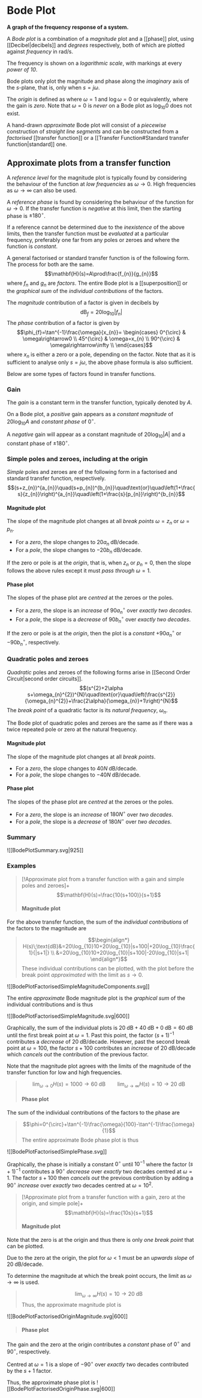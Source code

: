 # Bode Plot
**A graph of the frequency response of a system.**

A *Bode plot* is a combination of a *magnitude* plot and a [[phase]] plot, using [[Decibel|decibels]] and *degrees* respectively, both of which are plotted against *frequency* in $\text{rad/s}$.

The frequency is shown on a *logarithmic scale*, with markings at every *power of 10*.

Bode plots only plot the magnitude and phase along the *imaginary* axis of the $s$-plane, that is, only when $s=j\omega$.

The *origin* is defined as where $\omega=1$ and $\log\omega=0$ or equivalently, where the gain is *zero*. Note that $\omega=0$ is *never* on a Bode plot as $\log_{10} 0$ does not exist.

A hand-drawn *approximate* Bode plot will consist of a *piecewise* construction of *straight line segments* and can be constructed from a *factorised* [[transfer function]] or a [[Transfer Function#Standard transfer function|standard]] one.

## Approximate plots from a transfer function
A *reference level* for the magnitude plot is typically found by considering the behaviour of the function at *low frequencies* as $\omega\rightarrow 0$. High frequencies as $\omega\rightarrow\infty$ can also be used.

A *reference phase* is found by considering the behaviour of the function for $\omega\rightarrow 0$. If the transfer function is *negative* at this limit, then the starting phase is $\pm 180^{\circ}$.

If a reference cannot be determined due to the *inexistence* of the above limits, then the transfer function must be *evaluated* at a particular frequency, preferably one far from any poles or zeroes and where the function is *constant*.

A general factorised or standard transfer function is of the following form. The process for both are the same.
$$\mathbf{H}(s)=A\prod\frac{f_{n}}{g_{n}}$$
where $f_{n}$ and $g_{n}$ are *factors*. The entire Bode plot is a [[superposition]] or the *graphical sum* of the *individual contributions* of the factors.

The *magnitude* contribution of a factor is given in decibels by
$$\text{dB}_{f}=20\log_{10}|f_{n}|$$
The *phase* contribution of a factor is given by
$$\phi_{f}=\tan^{-1}\frac{\omega}{x_{n}}=
\begin{cases}
0^{\circ} & \omega\rightarrow0 \\
45^{\circ} & \omega=x_{n} \\
90^{\circ} & \omega\rightarrow\infty \\
\end{cases}$$
where $x_{n}$ is either a zero or a pole, depending on the factor. Note that as it is sufficient to analyse only $s=j\omega$, the above phase formula is also sufficient.

Below are some types of factors found in transfer functions.

### Gain
The *gain* is a constant term in the transfer function, typically denoted by $A$.

On a Bode plot, a *positive* gain appears as a *constant magnitude* of $20\log_{10}A$ and 
*constant phase* of $0^{\circ}$.

A *negative* gain will appear as a constant magnitude of $20\log_{10}|A|$ and a constant phase of $\pm180^{\circ}$.

### Simple poles and zeroes, including at the origin
*Simple* poles and zeroes are of the following form in a factorised and standard transfer function, respectively.
$$(s+z_{n})^{a_{n}}\quad(s+p_{n})^{b_{n}}\quad\text{or}\quad\left(1+\frac{s}{z_{n}}\right)^{a_{n}}\quad\left(1+\frac{s}{p_{n}}\right)^{b_{n}}$$
#### Magnitude plot
The slope of the magnitude plot changes at all *break points* $\omega=z_{n}$ or $\omega=p_{n}$.
- For a *zero*, the slope changes to $20a_{n}\;\text{dB/decade}$.
- For a *pole*, the slope changes to $-20b_{n}\;\text{dB/decade}$.

If the zero or pole is at the *origin*, that is, when $z_{n}$ or $p_{n}=0$, then the slope follows the above rules except it must *pass through* $\omega=1$.

#### Phase plot
The slopes of the phase plot are *centred* at the zeroes or the poles.
- For a *zero*, the slope is an *increase* of ${90a_{n}}^{\circ}$ over *exactly two decades*.
- For a *pole*, the slope is a *decrease* of ${90b_{n}}^{\circ}$ over *exactly two decades*.

If the zero or pole is at the *origin*, then the plot is a *constant* $+{90a_{n}}^{\circ}$ or $-{90b_{n}}^{\circ}$, respectively.

### Quadratic poles and zeroes
*Quadratic* poles and zeroes of the following forms arise in [[Second Order Circuit|second order circuits]].
$$(s^{2}+2\alpha s+\omega_{n}^{2})^{N}\quad\text{or}\quad\left(\frac{s^{2}}{\omega_{n}^{2}}+\frac{2\alpha}{\omega_{n}}+1\right)^{N}$$
The *break point* of a quadratic factor is its *natural frequency*, $\omega_{n}$.

The Bode plot of quadratic poles and zeroes are the same as if there was a twice repeated pole or zero at the natural frequency.

#### Magnitude plot
The slope of the magnitude plot changes at all *break points*.
- For a *zero*, the slope changes to $40N\;\text{dB/decade}$.
- For a *pole*, the slope changes to $-40N\;\text{dB/decade}$. 

#### Phase plot
The slopes of the phase plot are *centred* at the zeroes or the poles.
- For a *zero*, the slope is an *increase* of $180N^{\circ}$ over *two decades*.
- For a *pole*, the slope is a *decrease* of $180N^{\circ}$ over *two decades*.

### Summary
![[BodePlotSummary.svg|925]]

### Examples
> [!Approximate plot from a transfer function with a gain and simple poles and zeroes]+
> $$\mathbf{H}(s)=\frac{10(s+100)}{s+1}$$
> #### Magnitude plot
For the above transfer function, the sum of the *individual contributions* of the factors to the magnitude are
> $$\begin{align*}
H(s)\;\text{dB}&=20\log_{10}10+20\log_{10}|s+100|+20\log_{10}\frac{1}{|s+1|} \\
&=20\log_{10}10+20\log_{10}|s+100|-20\log_{10}|s+1|
\end{align*}$$
These individual contributions can be plotted, with the plot before the break point *approximated* with the limit as $s\rightarrow 0$.
> 
![[BodePlotFactorisedSimpleMagnitudeComponents.svg]]
>
The entire *approximate* Bode magnitude plot is the *graphical sum* of the individual contributions and is thus
>
![[BodePlotFactorisedSimpleMagnitude.svg|600]]
> 
Graphically, the sum of the individual plots is $20\;\text{dB}+40\;\text{dB}+0\;\text{dB}=60\;\text{dB}$ until the first break point at $\omega=1$. Past this point, the factor $(s+1)^{-1}$ contributes a *decrease* of $20\;\text{dB/decade}$. However, past the second break point at $\omega=100$, the factor $s+100$ contributes an *increase* of $20\;\text{dB/decade}$ which *cancels out* the contribution of the previous factor.
> 
Note that the magnitude plot agrees with the limits of the magnitude of the transfer function for low and high frequencies.
>$$\lim_{\omega\rightarrow0}H(s)=1000\rightarrow60\;\text{dB}\qquad\lim_{\omega\rightarrow\infty}H(s)=10\rightarrow20\;\text{dB}$$
> #### Phase plot
The sum of the individual contributions of the factors to the phase are
> $$\phi=0^{\circ}+\tan^{-1}\frac{\omega}{100}-\tan^{-1}\frac{\omega}{1}$$
The entire approximate Bode phase plot is thus
> 
![[BodePlotFactorisedSimplePhase.svg]]
>
Graphically, the phase is initially a constant $0^{\circ}$ until $10^{-1}$ where the factor $(s+1)^{-1}$ contributes a $90^{\circ}$ *decrease* over *exactly* two decades centred at $\omega=1$. The factor $s+100$ then *cancels out* the previous contribution by adding a $90^{\circ}$ *increase* over *exactly* two decades centred at $\omega=10^{2}$.

> [!Approximate plot from a transfer function with a gain, zero at the origin, and simple pole]+
> $$\mathbf{H}(s)=\frac{10s}{s+1}$$
> #### Magnitude plot
Note that the zero is at the origin and thus there is only *one break point* that can be plotted.
> 
Due to the zero at the origin, the plot for $\omega<1$ must be an *upwards slope* of $20\;\text{dB/decade}$.
>
To determine the magnitude at which the break point occurs, the limit as $\omega\rightarrow\infty$ is used.
> $$\lim_{\omega\rightarrow\infty}H(s)=10\rightarrow20\;\text{dB}$$
Thus, the approximate magnitude plot is
> 
![[BodePlotFactorisedOriginMagnitude.svg|600]]
> 
> #### Phase plot
The gain and the zero at the origin contributes a *constant* phase of $0^{\circ}$ and $90^{\circ}$, respectively.
> 
Centred at $\omega=1$ is a slope of $-90^{\circ}$ over *exactly* two decades contributed by the $s+1$ factor.
> 
Thus, the approximate phase plot is
![[BodePlotFactorisedOriginPhase.svg|600]]
